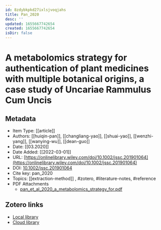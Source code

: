 ```yaml
---
id: 8zdybkpkd27ixlsjvoqjahs
title: Pan_2020
desc: ''
updated: 1655667742654
created: 1655667742654
isDir: false
---
```

# A metabolomics strategy for authentication of plant medicines with multiple botanical origins, a case study of Uncariae Rammulus Cum Uncis

## Metadata

* Item Type: [[article]]
* Authors: [[huiqin-pan]], [[changliang-yao]], [[shuai-yao]], [[wenzhi-yang]], [[wanying-wu]], [[dean-guo]]
* Date: [[03.2020]]
* Date Added: [[2022-03-01]]
* URL: [https://onlinelibrary.wiley.com/doi/10.1002/jssc.201901064](https://onlinelibrary.wiley.com/doi/10.1002/jssc.201901064)
* DOI: [10.1002/jssc.201901064](https://doi.org/10.1002/jssc.201901064)
* Cite key: pan_2020
* Topics: [[extraction-method]]
, #zotero, #literature-notes, #reference
* PDF Attachments
	- [pan_et_al_2020_a_metabolomics_strategy_for.pdf](zotero://open-pdf/library/items/AQPR4TG3)


##  Zotero links
* [Local library](zotero://select/items/3_F38WA8KN)
* [Cloud library](http://zotero.org/groups/4613367/items/F38WA8KN)

